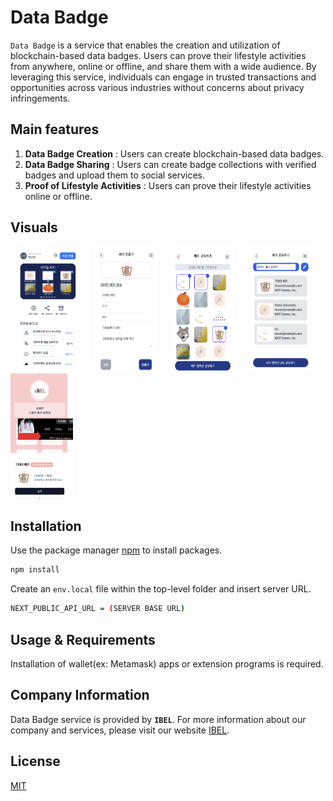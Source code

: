 # Data Badge
`Data Badge` is a service that enables the creation and utilization of blockchain-based data badges. Users can prove their lifestyle activities from anywhere, online or offline, and share them with a wide audience. By leveraging this service, individuals can engage in trusted transactions and opportunities across various industries without concerns about privacy infringements.

## Main features
1. **Data Badge Creation** : Users can create blockchain-based data badges.
2. **Data Badge Sharing** : Users can create badge collections with verified badges and upload them to social services.
3. **Proof of Lifestyle Activities** : Users can prove their lifestyle activities online or offline.

## Visuals
<p>
    <img src="./public/guide/home.png" width="100" height="200" hspace="10" >
    <img src="./public/guide/issue.png"  width="100" height="200" hspace="10" >
    <img src="./public/guide/share.png" width="100" height="200" hspace="10" >
    <img src="./public/guide/collectionName.png" width="100" height="200" hspace="10" >
    <img src="./public/guide/showpage.png" width="100" height="200">
</p>

## Installation 

Use the package manager [npm](https://www.npmjs.com/package/npm) to install packages.

```bash
npm install
```
Create an `env.local` file within the top-level folder and insert server URL.
```bash
NEXT_PUBLIC_API_URL = (SERVER BASE URL)
```

## Usage & Requirements
Installation of wallet(ex: Metamask) apps or extension programs is required.

## Company Information

Data Badge service is provided by **`IBEL`**. For more information about our company and services, please visit our website [IBEL](https://ibel.korea.ac.kr/).


## License

[MIT](https://choosealicense.com/licenses/mit/)

